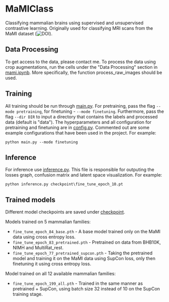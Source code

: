 # MaMIClass
Classifying mammalian brains using supervised and unsupervised contrastive learning. Originally used for classifying MRI scans from the MaMI dataset (![DOI](https://zenodo.org/badge/DOI/10.5281/zenodo.6376544.svg)).

## Data Processing
To get access to the data, please contact me. 
To process the data using crop augmentations, run the cells under the "Data Processing" section in [mami.ipynb](mami.ipynb). More specifically, the function process_raw_images should be used. 

## Training
All training should be run through [main.py](main.py). 
For pretraining, pass the flag `--mode pretraining`, for finetuning - `--mode finetuning`. Furthermore, pass the flag `--dir DIR` to input a directory that contains the labels and processed data (default is "data"). 
The hyperparameters and all configuration for pretraining and finetuning are in [config.py](config.py). Commented out are some example configurations that have been used in the project.
For example:

    python main.py --mode finetuning

## Inference
For inference use [inference.py](inference.py). This file is responsible for outputing the losses graph, confusion matrix and latent space visualization. For example:

    python inference.py checkpoint\fine_tune_epoch_10.pt

## Trained models
Different model checkpoints are saved under [checkpoint](checkpoint).

Models trained on 5 mammalian families:
- `fine_tune_epoch_84_base.pth` - A base model trained only on the MaMI data using cross entropy loss.
- `fine_tune_epoch_83_pretrained.pth` - Pretrained on data from BHB10K, NIMH and MultiRat_rest.
- `fine_tune_epoch_77_pretrained_supcon.pth` - Taking the pretrained model and training it on the MaMI data using SupCon loss, only then finetuning it using cross entropy loss.

Model trained on all 12 available mammalian families:
- `fine_tune_epoch_199_all.pth` - Trained in the same manner as pretrained + SupCon, using batch size 32 instead of 10 on the SupCon training stage. 
